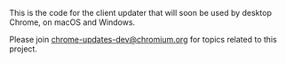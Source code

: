 This is the code for the client updater that will soon be used by
desktop Chrome, on macOS and Windows.

Please join chrome-updates-dev@chromium.org for topics related to this project.
